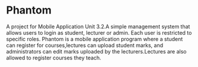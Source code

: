 # Phantom
A project for Mobile Application Unit 3.2.A simple management system that allows users to login as student, lecturer or admin. Each user is restricted to specific roles.
Phantom is a mobile application program where a student can register for courses,lectures can upload student marks, and administrators can edit marks uploaded by the
lecturers.Lectures are also allowed to register courses they teach.
